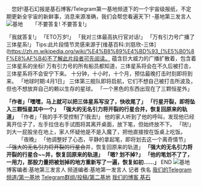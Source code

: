 　您好!基石幻报是基石博客/Telegram第一基地频道下的一个宇宙级报纸，不定期更新全宇宙的新鲜事，消息来源准确，我们会帮您看遍天下!  -基地第三发言人　![基地](https://i.niupic.com/images/2021/03/26/9fcq.jpg)
　　「不要答复! 不要答复!」
<!--more-->
「我就答复!」
「ETO万岁!」
「我对三体最高执行官对话!」
「万有引力号广播了三体星系!」
Tips:此片段情节灵感来源于[维基百科:刘慈欣-三体](https://zh.m.wikipedia.org/wiki/%E4%B8%89%E4%BD%93_(%E5%B0%8F%E8%AF%B4)不了解此片段者可先阅读。
蕴含巨大威力的广播扩散着，包含着三体星系的坐标!
万有引力号的所有船员都知道，三体星系将会在不久后被打击，三体星系将不会安宁下来。
十分钟，十小时，十个月，预估最晚打击时刻即将到来。
「地球时期:4月1日」
三体第三舰队即将启航，它们不想自己被打击所波及，但也不想放弃自己的赖以生存的星球。
「一个黑色的东西出现在了三颗恒星外」

**「作者」「嘿嘿，马上就可以把三体星系写没了，快收尾了」**
**「行星开裂，即将坠入三颗恒星其中一个」**
**「强大的无名引力将开裂的行星合并，恢复回原来的轨道」**
「作者」「我的手不受控制了!我去!」
他的家人听到了他的呼叫，发现他已经离开位子了，左手拉住右手试图将其离开桌面，放下笔，但始终放不下。
「咣!」刘大一屁股坐在地上，家人怀疑他是不是入魔了，把他直接按在饭桌上吃饭。
　　
「夜晚」
「他调整好了心态，平静的拿起笔，即将划去这一个离奇情节」
~~「强大的无名引力将开裂的行星合~~并，恢复回原来的轨道」
**「强大的无名引力将开裂的行星合~~并，恢复回原来的轨道」**
**「嗯? 划不掉?」**
**「他的笔划不了了，一用力，那股力量把被划掉的地方重新写了一遍，恢复如初……」**
END
![基地](https://i.niupic.com/images/2021/03/26/9fcw.jpg)
博客编者:基地第三发言人
频道编者:基地第一发言人 
记者 佚名
[我们的Telegram频道/第一基地](https://t.me/First_Foundation)
[Telegram群组/投稿/第二基地]( https://t.me/Second_Foundation)
[我们的博客 基石](https://foundation.othing.xyz/)

